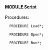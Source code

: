 
#### [MODULE Script](https://github.com/io-core/Script/blob/main/Script.Mod)

Procedures:

```
  PROCEDURE Load*;
```
```
  PROCEDURE Open*;
```
```
  PROCEDURE Run*;
```
